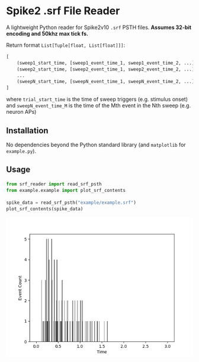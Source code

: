 # Spike2 .srf File Reader

A lightweight Python reader for Spike2v10 `.srf` PSTH files. **Assumes 32-bit encoding and 50khz max tick fs.**

Return format `List[Tuple[float, List[float]]]`:
```python
[
    (sweep1_start_time, [sweep1_event_time_1, sweep1_event_time_2, ...]),
    (sweep2_start_time, [sweep2_event_time_1, sweep2_event_time_2, ...]),
    ...
    (sweepN_start_time, [sweepN_event_time_1, sweepN_event_time_2, ...])
]
```
where `trial_start_time` is the time of sweep triggers (e.g. stimulus onset)
and `sweepN_event_time_M` is the time of the Mth event in the Nth sweep (e.g. neuron APs)

## Installation

No dependencies beyond the Python standard library (and `matplotlib` for `example.py`).

## Usage

```python
from srf_reader import read_srf_psth
from example.example import plot_srf_contents

spike_data = read_srf_psth("example/example.srf")
plot_srf_contents(spike_data)
```
![PSTH Histogram](example/example.png)
